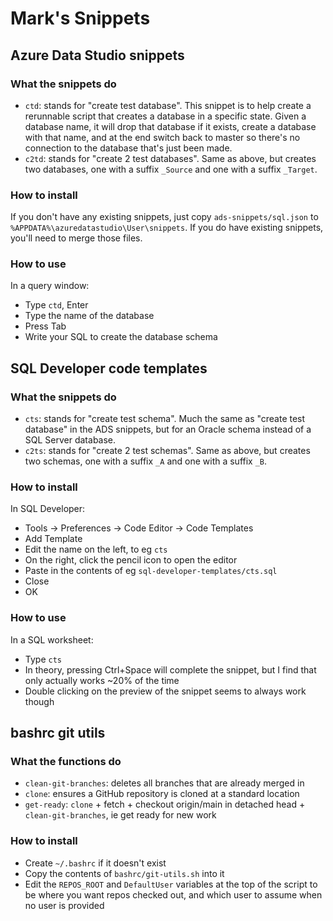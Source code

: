 # Mark's Snippets

## Azure Data Studio snippets

### What the snippets do

- `ctd`: stands for "create test database". This snippet is to help create a rerunnable script that creates a database in a specific state. Given a database name, it will drop that database if it exists, create a database with that name, and at the end switch back to master so there's no connection to the database that's just been made.
- `c2td`: stands for "create 2 test databases". Same as above, but creates two databases, one with a suffix `_Source` and one with a suffix `_Target`.

### How to install

If you don't have any existing snippets, just copy `ads-snippets/sql.json` to `%APPDATA%\azuredatastudio\User\snippets`. If you do have existing snippets, you'll need to merge those files.

### How to use

In a query window:
- Type `ctd`, Enter
- Type the name of the database
- Press Tab
- Write your SQL to create the database schema

## SQL Developer code templates

### What the snippets do

- `cts`: stands for "create test schema". Much the same as "create test database" in the ADS snippets, but for an Oracle schema instead of a SQL Server database.
- `c2ts`: stands for "create 2 test schemas". Same as above, but creates two schemas, one with a suffix `_A` and one with a suffix `_B`.

### How to install

In SQL Developer:

- Tools -> Preferences -> Code Editor -> Code Templates
- Add Template
- Edit the name on the left, to eg `cts`
- On the right, click the pencil icon to open the editor
- Paste in the contents of eg `sql-developer-templates/cts.sql`
- Close
- OK

### How to use

In a SQL worksheet:
- Type `cts`
- In theory, pressing Ctrl+Space will complete the snippet, but I find that only actually works ~20% of the time
- Double clicking on the preview of the snippet seems to always work though

## bashrc git utils

### What the functions do

- `clean-git-branches`: deletes all branches that are already merged in
- `clone`: ensures a GitHub repository is cloned at a standard location
- `get-ready`: `clone` + fetch + checkout origin/main in detached head + `clean-git-branches`, ie get ready for new work

### How to install

- Create `~/.bashrc` if it doesn't exist
- Copy the contents of `bashrc/git-utils.sh` into it
- Edit the `REPOS_ROOT` and `DefaultUser` variables at the top of the script to be where you want repos checked out, and which user to assume when no user is provided
